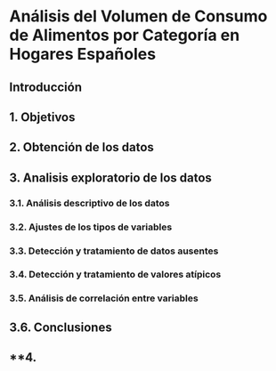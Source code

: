 # **Análisis del Volumen de Consumo de Alimentos por Categoría en Hogares Españoles**

## **Introducción**
## **1. Objetivos**
## **2. Obtención de los datos**
## **3. Analisis exploratorio de los datos**
### **3.1. Análisis descriptivo de los datos**
### **3.2. Ajustes de los tipos de variables**
### **3.3. Detección y tratamiento de datos ausentes**
### **3.4. Detección y tratamiento de valores atípicos**
### **3.5. Análisis de correlación entre variables**
## **3.6. Conclusiones**
## **4. 
